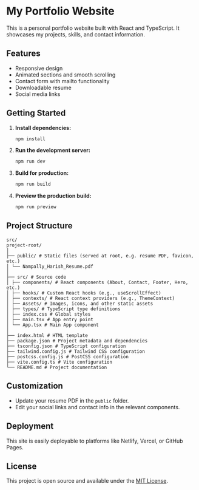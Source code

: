 # My Portfolio Website

This is a personal portfolio website built with React and TypeScript. It showcases my projects, skills, and contact information.

## Features

- Responsive design
- Animated sections and smooth scrolling
- Contact form with mailto functionality
- Downloadable resume
- Social media links

## Getting Started

1. **Install dependencies:**

   ```bash
   npm install
   ```

2. **Run the development server:**

   ```bash
   npm run dev
   ```

3. **Build for production:**

   ```bash
   npm run build
   ```

4. **Preview the production build:**
   ```bash
   npm run preview
   ```

## Project Structure

```
src/
project-root/
│
├── public/ # Static files (served at root, e.g. resume PDF, favicon, etc.)
│ └── Nampally_Harish_Resume.pdf
│
├── src/ # Source code
│ ├── components/ # React components (About, Contact, Footer, Hero, etc.)
│ ├── hooks/ # Custom React hooks (e.g., useScrollEffect)
│ ├── contexts/ # React context providers (e.g., ThemeContext)
│ ├── Assets/ # Images, icons, and other static assets
│ ├── types/ # TypeScript type definitions
│ ├── index.css # Global styles
│ ├── main.tsx # App entry point
│ └── App.tsx # Main App component
│
├── index.html # HTML template
├── package.json # Project metadata and dependencies
├── tsconfig.json # TypeScript configuration
├── tailwind.config.js # Tailwind CSS configuration
├── postcss.config.js # PostCSS configuration
├── vite.config.ts # Vite configuration
└── README.md # Project documentation
```

## Customization

- Update your resume PDF in the `public` folder.
- Edit your social links and contact info in the relevant components.

## Deployment

This site is easily deployable to platforms like Netlify, Vercel, or GitHub Pages.  

## License

This project is open source and available under the [MIT License](LICENSE).

